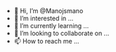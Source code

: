 - 👋 Hi, I’m @Manojsmano
- 👀 I’m interested in ...
- 🌱 I’m currently learning ...
- 💞️ I’m looking to collaborate on ...
- 📫 How to reach me ...

<!---
Manojsmano/Manojsmano is a ✨ special ✨ repository because its `README.md` (this file) appears on your GitHub profile.
You can click the Preview link to take a look at your changes.
--->

